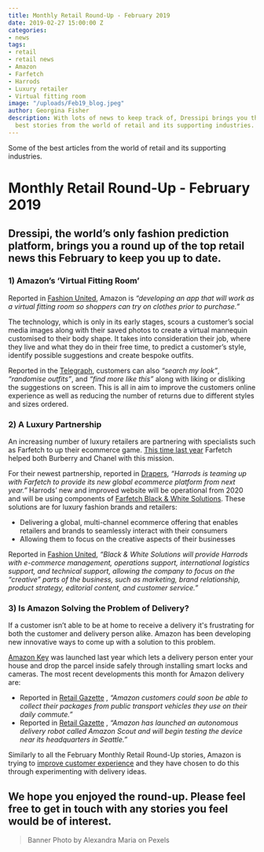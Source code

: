 ```yaml
---
title: Monthly Retail Round-Up - February 2019
date: 2019-02-27 15:00:00 Z
categories:
- news
tags:
- retail
- retail news
- Amazon
- Farfetch
- Harrods
- Luxury retailer
- Virtual fitting room
image: "/uploads/Feb19_blog.jpeg"
author: Georgina Fisher
description: With lots of news to keep track of, Dressipi brings you this month's
  best stories from the world of retail and its supporting industries.
---
```


Some of the best articles from the world of retail and its supporting industries.

# Monthly Retail Round-Up - February 2019

## Dressipi, the world’s only fashion prediction platform, brings you a round up of the top retail news this February to keep you up to date.

### 1) Amazon’s ‘Virtual Fitting Room’

Reported in [Fashion United](https://fashionunited.uk/news/retail/amazon-developing-a-virtual-fitting-room-app/2019012941290), Amazon is _“developing an app that will work as a virtual fitting room so shoppers can try on clothes prior to purchase.”_

The technology, which is only in its early stages, scours a customer’s social media images along with their saved photos to create a virtual mannequin customised to their body shape. It takes into consideration their job, where they live and what they do in their free time, to predict a customer’s style, identify possible suggestions and create bespoke outfits.

Reported in the [Telegraph](https://www.telegraph.co.uk/news/2019/01/26/future-fashion-retail-just-swipe-away-amazon-patent-reveals/), customers can also _“search my look”_, _“randomise outfits”_, and _“find more like this”_ along with liking or disliking the suggestions on screen. This is all in aim to improve the customers online experience as well as reducing the number of returns due to different styles and sizes ordered.

### 2) A Luxury Partnership

An increasing number of luxury retailers are partnering with specialists such as Farfetch to up their ecommerce game. [This time last year](https://dressipi.com/blog/monthly-retail-round-up-february-2018/) Farfetch helped both Burberry and Chanel with this mission.

For their newest partnership, reported in [Drapers](https://www.drapersonline.com/7034588.article?utm_source=newsletter&utm_medium=email&utm_campaign=DR_EditorialNewsletters.Reg:%20Send%20-%20Daily%20News&mkt_tok=eyJpIjoiTXpGbFpqZ3pOamMyTkRCaiIsInQiOiJpVkRJN2JxekFDU3lDeEpOT1doYnVCQmw5bmYrNmpcL1ZLOERjcWw5bERldmNkdWg4ZXVHc2lkKzhKRlpxQklkQ0NlekdZT0kxVG5WaDRFXC9SR1p4OUxmK1wvMzlCZm9vVmtSeFBqVEk4ZlRPSFdyK2JBdkJLQ2NDQzZyM1Q2MGRWcCJ9), _“Harrods is teaming up with Farfetch to provide its new global ecommerce platform from next year.”_ Harrods’ new and improved website will be operational from 2020 and will be using components of [Farfetch Black & White Solutions](https://aboutfarfetch.com/about/black-white/). These solutions are for luxury fashion brands and retailers:

- Delivering a global, multi-channel ecommerce offering that enables retailers and brands to seamlessly interact with their consumers
- Allowing them to focus on the creative aspects of their businesses

Reported in [Fashion United](https://fashionunited.uk/news/retail/harrods-partners-up-with-farfetch-on-new-e-commerce-platform/2019022641787), _“Black & White Solutions will provide Harrods with e-commerce management, operations support, international logistics support, and technical support, allowing the company to focus on the “creative” parts of the business, such as marketing, brand relationship, product strategy, editorial content, and customer service.”_

### 3) Is Amazon Solving the Problem of Delivery?

If a customer isn’t able to be at home to receive a delivery it's frustrating for both the customer and delivery person alike. Amazon has been developing new innovative ways to come up with a solution to this problem.

[Amazon Key](https://www.digitaltrends.com/home/what-is-amazon-key/) was launched last year which lets a delivery person enter your house and drop the parcel inside safely through installing smart locks and cameras. The most recent developments this month for Amazon delivery are:

- Reported in <span class="anchor-inside-bullet-point"> [Retail Gazette](https://www.retailgazette.co.uk/blog/2019/02/amazon-soon-deliver-packages-daily-bus/) </span>, _“Amazon customers could soon be able to collect their packages from public transport vehicles they use on their daily commute.”_
- Reported in <span class="anchor-inside-bullet-point"> [Retail Gazette](https://www.retailgazette.co.uk/blog/2019/01/amazon-launches-autonomous-scout-delivery-robot/) </span>, _“Amazon has launched an autonomous delivery robot called Amazon Scout and will begin testing the device near its headquarters in Seattle.”_

Similarly to all the February Monthly Retail Round-Up stories, Amazon is trying to [improve customer experience](https://dressipi.com/solutions/product-experience/) and they have chosen to do this through experimenting with delivery ideas.

## We hope you enjoyed the round-up. Please feel free to get in touch with any stories you feel would be of interest.

> Banner Photo by Alexandra Maria on Pexels
